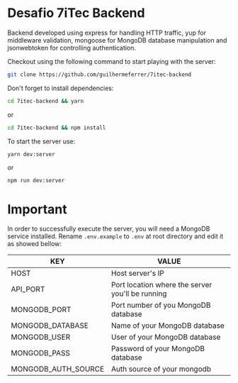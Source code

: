 # Desafio 7iTec Backend

Backend developed using express for handling HTTP traffic, yup for middleware validation, mongoose for MongoDB database manipulation and jsonwebtoken for controlling authentication.

Checkout using the following command to start playing with the server:

```bash
git clone https://github.com/guilhermeferrer/7itec-backend
```

Don't forget to install dependencies:
```bash
cd 7itec-backend && yarn
```

or

```bash
cd 7itec-backend && npm install
```

To start the server use:
```bash
yarn dev:server
```

or

```bash
npm run dev:server
```

# Important
In order to successfully execute the server, you will need a MongoDB service installed. Rename `.env.example` to `.env` at root directory and edit it as showed bellow:

| KEY | VALUE |
| ------ | ------ |
| HOST | Host server's IP |
| API_PORT | Port location where the server you'll be running |
| MONGODB_PORT | Port number of you MongoDB database |
| MONGODB_DATABASE | Name of your MongoDB database |
| MONGODB_USER | User of your MongoDB database  |
| MONGODB_PASS | Password of your MongoDB database |
| MONGODB_AUTH_SOURCE| Auth source of your mongodb |